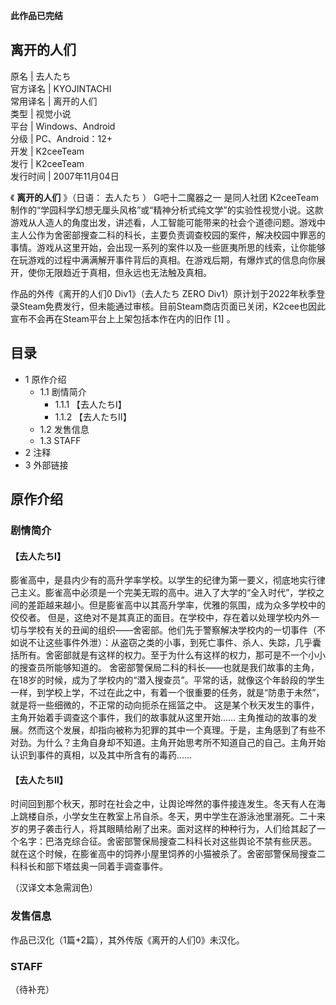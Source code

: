 **此作品已完结**

离开的人们  
---  
原名  |  去人たち   
官方译名  |  KYOJINTACHI   
常用译名  |  离开的人们   
类型  |  视觉小说   
平台  |  Windows、Android   
分级  |  PC、Android：12+   
开发  |  K2ceeTeam   
发行  |  K2ceeTeam   
发行时间  |  2007年11月04日   
  
《 **离开的人们** 》（日语：  去人たち  ）  G吧十二魔器之一  是同人社团  K2ceeTeam
制作的“学园科学幻想无厘头风格”或“精神分析式纯文学”的实验性视觉小说。这款游戏从人造人的角度出发，讲述看，人工智能可能带来的社会个道德问题。游戏中主人公作为舍密部搜查二科的科长，主要负责调查校园的案件，解决校园中罪恶的事情。游戏从这里开始，会出现一系列的案件以及一些匪夷所思的线索，让你能够在玩游戏的过程中满满解开事件背后的真相。在游戏后期，有爆炸式的信息向你展开，使你无限趋近于真相，但永远也无法触及真相。

作品的外传《离开的人们0 Div1》（去人たち ZERO
Div1）原计划于2022年秋季登录Steam免费发行，但未能通过审核。目前Steam商店页面已关闭，K2cee也因此宣布不会再在Steam平台上上架包括本作在内的旧作
[1]  。

##  目录

  * 1  原作介绍 
    * 1.1  剧情简介 
      * 1.1.1  【去人たちⅠ】 
      * 1.1.2  【去人たちⅡ】 
    * 1.2  发售信息 
    * 1.3  STAFF 
  * 2  注释 
  * 3  外部链接 

##  原作介绍

###  剧情简介

####  【去人たちⅠ】

膨雀高中，是县内少有的高升学率学校。以学生的纪律为第一要义，彻底地实行律己主义。膨雀高中必须是一个完美无瑕的高中。进入了大学的“全入时代”，学校之间的差距越来越小。但是膨雀高中以其高升学率，优雅的氛围，成为众多学校中的佼佼者。
但是，这绝对不是其真正的面目。在学校中，存在着以处理学校内外一切与学校有关的丑闻的组织——舍密部。他们先于警察解决学校内的一切事件（不如说不让这些事件外泄）：从盗窃之类的小事，到死亡事件、杀人、失踪，几乎囊括所有。舍密部就是有这样的权力。至于为什么有这样的权力，那可是不一个小小的搜查员所能够知道的。
舍密部警保局二科的科长——也就是我们故事的主角，在18岁的时候，成为了学校内的“潜入搜查员”。平常的话，就像这个年龄段的学生一样，到学校上学，不过在此之中，有着一个很重要的任务，就是“防患于未然”，就是将一些细微的，不正常的动向扼杀在摇篮之中。
这是某个秋天发生的事件，主角开始着手调查这个事件，我们的故事就从这里开始……
主角推动的故事的发展。然而这个发展，却指向被称为犯罪的其中一个真理。于是，主角感到了有些不对劲。为什么？主角自身却不知道。主角开始思考所不知道自己的自己。主角开始认识到事件的真相，以及其中所含有的毒药……

####  【去人たちⅡ】

时间回到那个秋天，那时在社会之中，让舆论哗然的事件接连发生。冬天有人在海上跳楼自杀，小学女生在教室上吊自杀。冬天，男中学生在游泳池里溺死。二十来岁的男子袭击行人，将其眼睛给剐了出来。面对这样的种种行为，人们给其起了一个名字：巴洛克综合征。舍密部警保局搜查二科科长对这些舆论不禁有些厌恶。
就在这个时候，在膨雀高中的饲养小屋里饲养的小猫被杀了。舍密部警保局搜查二科科长和部下塔兹奥一同着手调查事件。

（汉译文本急需润色）

###  发售信息

作品已汉化（1篇+2篇），其外传版《离开的人们0》未汉化。

###  STAFF

（待补充）